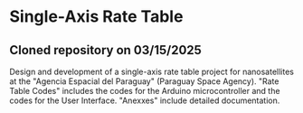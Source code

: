# Single-Axis Rate Table
## Cloned repository on 03/15/2025
Design and development of a single-axis rate table project for nanosatellites at the "Agencia Espacial del Paraguay" (Paraguay Space Agency).
"Rate Table Codes" includes the codes for the Arduino microcontroller and the codes for the User Interface.
"Anexxes" include detailed documentation.
